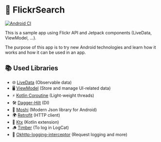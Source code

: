 
# 📸 FlickrSearch
[![Android CI](https://github.com/LloydBlv/FlickrSearch/actions/workflows/android.yml/badge.svg)](https://github.com/LloydBlv/FlickrSearch/actions/workflows/android.yml)

This is a sample app using Flickr API and Jetpack components (LiveData, ViewModel, ...).

The purpose of this app is to try new Android technologies and learn how it works and how it can be used in an app.

## 📚 Used Libraries
- 🌐 [LiveData](https://developer.android.com/topic/libraries/architecture/livedata)  (Observable data)
- 🖥️ [ViewModel](https://developer.android.com/topic/libraries/architecture/viewmodel) (Store and manage UI-related data)
- ⚡ [Kotlin Coroutine](https://github.com/Kotlin/kotlinx.coroutines) (Light-weight threads)
- 🛠️ [Dagger-Hilt](https://dagger.dev/hilt/) (DI)
- 📄 [Moshi](https://github.com/square/moshi) (Modern Json library for Android)
- 🌍 [Retrofit](https://github.com/square/retrofit) (HTTP client)
- 📖 [Ktx](https://developer.android.com/kotlin/ktx) (Kotlin extension)
- 🪵 [Timber](https://github.com/JakeWharton/timber) (To log in LogCat)
- 🚀 [Okhttp-logging-interceptor](https://github.com/square/okhttp/tree/master/okhttp-logging-interceptor) (Request logging and more)
